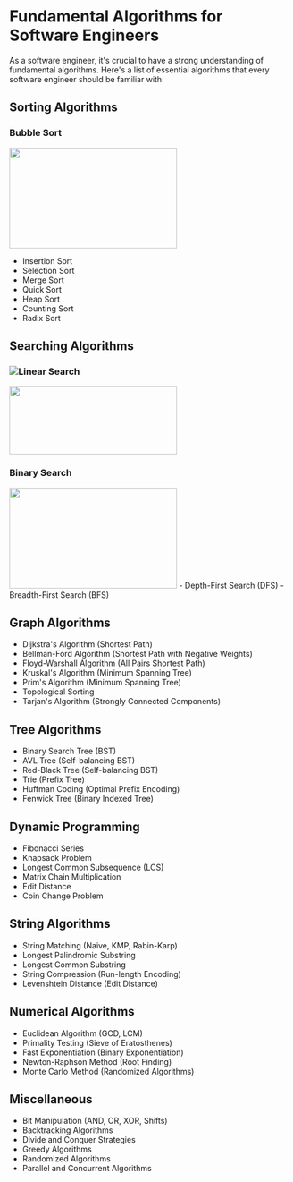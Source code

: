 # Fundamental Algorithms for Software Engineers

As a software engineer, it's crucial to have a strong understanding of fundamental algorithms. Here's a list of essential algorithms that every software engineer should be familiar with:

## Sorting Algorithms

### Bubble Sort
<img src="https://upload.wikimedia.org/wikipedia/commons/c/c8/Bubble-sort-example-300px.gif" width="300" height="180" />

- Insertion Sort
- Selection Sort
- Merge Sort
- Quick Sort
- Heap Sort
- Counting Sort
- Radix Sort

## Searching Algorithms

### ![Linear Search](https://github.com/unobatbayar/algorithms/blob/master/Algorithms/linear_search.ipynb)
<img src="https://sushrutkuchik.files.wordpress.com/2020/05/linear_search.gif" width="300" height="122"/>

### Binary Search
<img src="https://upload.wikimedia.org/wikipedia/commons/c/c1/Binary-search-work.gif" width="300" height="180" />
- Depth-First Search (DFS)
- Breadth-First Search (BFS)

## Graph Algorithms

- Dijkstra's Algorithm (Shortest Path)
- Bellman-Ford Algorithm (Shortest Path with Negative Weights)
- Floyd-Warshall Algorithm (All Pairs Shortest Path)
- Kruskal's Algorithm (Minimum Spanning Tree)
- Prim's Algorithm (Minimum Spanning Tree)
- Topological Sorting
- Tarjan's Algorithm (Strongly Connected Components)

## Tree Algorithms

- Binary Search Tree (BST)
- AVL Tree (Self-balancing BST)
- Red-Black Tree (Self-balancing BST)
- Trie (Prefix Tree)
- Huffman Coding (Optimal Prefix Encoding)
- Fenwick Tree (Binary Indexed Tree)

## Dynamic Programming

- Fibonacci Series
- Knapsack Problem
- Longest Common Subsequence (LCS)
- Matrix Chain Multiplication
- Edit Distance
- Coin Change Problem

## String Algorithms

- String Matching (Naive, KMP, Rabin-Karp)
- Longest Palindromic Substring
- Longest Common Substring
- String Compression (Run-length Encoding)
- Levenshtein Distance (Edit Distance)

## Numerical Algorithms

- Euclidean Algorithm (GCD, LCM)
- Primality Testing (Sieve of Eratosthenes)
- Fast Exponentiation (Binary Exponentiation)
- Newton-Raphson Method (Root Finding)
- Monte Carlo Method (Randomized Algorithms)

## Miscellaneous

- Bit Manipulation (AND, OR, XOR, Shifts)
- Backtracking Algorithms
- Divide and Conquer Strategies
- Greedy Algorithms
- Randomized Algorithms
- Parallel and Concurrent Algorithms

